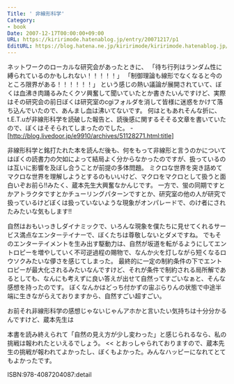 ```yaml
---
Title: ' 非線形科学'
Category:
- book
Date: 2007-12-17T00:00:00+09:00
URL: https://kiririmode.hatenablog.jp/entry/20071217/p1
EditURL: https://blog.hatena.ne.jp/kiririmode/kiririmode.hatenablog.jp/atom/entry/8454420450078215894
---
```



ネットワークのローカルな研究会があったときに、
「待ち行列はランダム性に縛られているのかもしれない！！！！！」
「制御理論も線形でなくなると今のところ限界がある！！！！！！」
という感じの熱い議論が展開されていて、ぼくは血沸き肉踊るみたくクソ興奮して聞いていたとか書きたいんですけど、実際はその研究会の前日ぼくは研究室のcgiフォルダを消して皆様に迷惑をかけて落ち込んでいたので、あんまし血は沸いてないです。
何はともあれそんな折に、t.E.T.uが非線形科学を読破した報告と、読後感に関するそそる文章を書いていたので、ぼくはそそられてしまったのでした。
-[http://blog.livedoor.jp/e9910/archives/51128271.html:title]


非線形科学と銘打たれた本を読んだ後も、何をもって非線形と言うのかについてはぼくの読書力の欠如によって結局よく分からなかったのですが、扱っているのは互いに影響を及ぼし合うことが前提の多体問題。
ミクロな世界を突き詰めてマクロな世界を理解しようとするのもいいけど、マクロをマクロとして扱うと面白いぞお前ら!!みたく、蔵本先生大興奮なかんじです。
一方で、蛍の同期ですとかアトラクタですとかチューリングパターンですとか、研究室の他の人が研究で扱っているけどぼくは扱っていないような現象がオンパレードで、のけ者にされたみたいな気もします!!


自然はおもいっきしダイナミックで、いろんな現象を僕たちに見せてくれるサービス満点なエンターテイナーで、ぼくたちは尊敬しないとダメですね。
でもそのエンターテイメントを生み出す駆動力は、自然が坂道を転がるようにしてエントロピーを増やしていく不可逆過程の賜物で、なんか火を灯しながら短くなるロウソクみたいな儚さを感じてしまった。
最終的に一定の制約条件の下でエントロピーが最大化されるみたいなんですけど、それが条件で制約される局所解であるとしても、なんにも考えずに良い答えが出せて自然ってすごいなぁと、そんな感想を持ったのです。
ぼくなんかはどっち付かずの宙ぶらりんの状態で中途半端に生きながらえておりますから、自然すごい超すごい。


お前それ非線形科学の感想じゃないじゃんアホかと言いたい気持ちは十分分かるんですけど、蔵本先生は
>>
本書を読み終えられて「自然の見え方が少し変わった」と感じられるなら、私の挑戦は報われたといえるでしょう。
<<
とおっしゃられておりますので、蔵本先生の挑戦が報われてよかったし、ぼくもよかった。みんなハッピーになれてとてもよかったです。

ISBN:978-4087204087:detail
